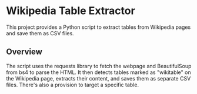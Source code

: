# Wikipedia Table Extractor

This project provides a Python script to extract tables from Wikipedia pages and save them as CSV files.

## Overview

The script uses the requests library to fetch the webpage and BeautifulSoup from bs4 to parse the HTML. It then detects tables marked as "wikitable" on the Wikipedia page, extracts their content, and saves them as separate CSV files. There's also a provision to target a specific table.